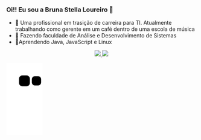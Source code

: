### Oi!! Eu sou a Bruna Stella Loureiro 👋

- 🔭 Uma profissional em trasição de carreira para TI. Atualmente trabalhando como gerente em um café dentro de uma escola de música
- 🌱 Fazendo faculdade de Análise e Desenvolvimento de Sistemas
- 💬Aprendendo Java, JavaScript e Linux



<div align="center">
  <a href="https://github.com/brunastella">
  <img height="150em" src="https://github-readme-stats.vercel.app/api?username=brunastella&show_icons=true&theme=synthwave&include_all_commits=true&count_private=true"/>
  <img height="150em" src="https://github-readme-stats.vercel.app/api/top-langs/?username=brunastella&layout=compact&langs_count=7&theme=synthwave"/>
</div>

![Snake animation](https://github.com/brunastella/brunastella/blob/output/github-contribution-grid-snake.svg)



